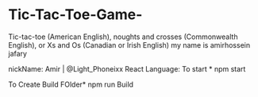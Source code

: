 # Tic-Tac-Toe-Game-
Tic-tac-toe (American English), noughts and crosses (Commonwealth English), or Xs and Os (Canadian or Irish English) 
my  name is amirhossein jafary 

nickName: Amir | @Light_Phoneixx
React Language:
To start *
npm start 

To Create Build FOlder*
npm run Build 
